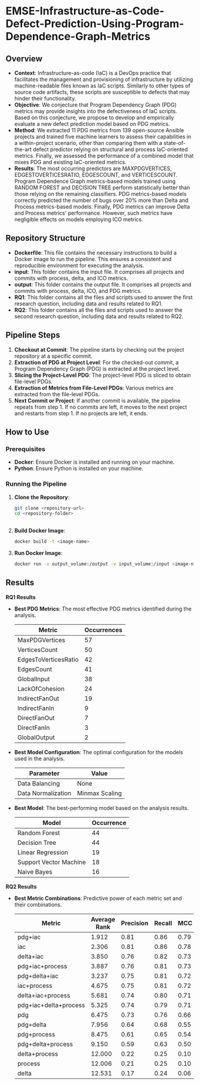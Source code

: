 # EMSE-Infrastructure-as-Code-Defect-Prediction-Using-Program-Dependence-Graph-Metrics

## Overview

- **Context**: Infrastructure-as-code (IaC) is a DevOps practice that facilitates the management and provisioning of infrastructure by utilizing machine-readable files known as IaC scripts. Similarly to other types of source code artifacts, these scripts are susceptible to defects that may hinder their functionality.
- **Objective**: We conjecture that Program Dependency Graph (PDG) metrics may provide insights into the defectiveness of IaC scripts. Based on this conjecture, we propose to develop and empirically evaluate a new defect prediction model based on PDG metrics.
- **Method**: We extracted 11 PDG metrics from 139 open-source Ansible projects and trained five machine learners to assess their capabilities in a within-project scenario, other than comparing them with a state-of-the-art defect predictor relying on structural and process IaC-oriented metrics. Finally, we assessed the performance of a combined model that mixes PDG and existing IaC-oriented metrics.
- **Results**: The most occurring predictors are MAXPDGVERTICES, EDGESTOVERTICESRATIO, EDGESCOUNT, and VERTICESCOUNT. Program Dependence Graph metrics-based models trained using RANDOM FOREST and DECISION TREE perform statistically better than those relying on the remaining classifiers. PDG metrics-based models correctly predicted the number of bugs over 20% more than Delta and Process metrics-based models. Finally, PDG metrics can improve Delta and Process metrics' performance. However, such metrics have negligible effects on models employing ICO metrics.

## Repository Structure

- **Dockerfile**: This file contains the necessary instructions to build a Docker image to run the pipeline. This ensures a consistent and reproducible environment for executing the analysis.
- **input**: This folder contains the input file. It comprises all projects and commits with process, delta, and ICO metrics.
- **output**: This folder contains the output file. It comprises all projects and commits with process, delta, ICO, and PDG metrics. 
- **RQ1**: This folder contains all the files and scripts used to answer the first research question, including data and results related to RQ1.
- **RQ2**: This folder contains all the files and scripts used to answer the second research question, including data and results related to RQ2.

## Pipeline Steps

1. **Checkout at Commit**: The pipeline starts by checking out the project repository at a specific commit.
2. **Extraction of PDG at Project Level**: For the checked-out commit, a Program Dependency Graph (PDG) is extracted at the project level.
3. **Slicing the Project-Level PDG**: The project-level PDG is sliced to obtain file-level PDGs.
4. **Extraction of Metrics from File-Level PDGs**: Various metrics are extracted from the file-level PDGs.
5. **Next Commit or Project**: If another commit is available, the pipeline repeats from step 1. If no commits are left, it moves to the next project and restarts from step 1. If no projects are left, it ends.

## How to Use

### Prerequisites

- **Docker**: Ensure Docker is installed and running on your machine.
- **Python**: Ensure Python is installed on your machine.

### Running the Pipeline

1. **Clone the Repository**:
   ```bash
   git clone <repository-url>
   cd <repository-folder>
  
2. **Build Docker Image**:
   ```bash
   docker build -t <image-name>

2. **Run Docker Image**:
   ```bash
   docker run -v output_volume:/output -v input_volume:/input <image-name>

## Results

**RQ1 Results**
  - **Best PDG Metrics**: The most effective PDG metrics identified during the analysis.

      | Metric                | Occurrences |
      |-----------------------|-------------|
      | MaxPDGVertices        | 57          |
      | VerticesCount         | 50          |
      | EdgesToVerticesRatio  | 42          |
      | EdgesCount            | 41          |
      | GlobalInput           | 38          |
      | LackOfCohesion        | 24          |
      | IndirectFanOut        | 19          |
      | IndirectFanIn         | 9           |
      | DirectFanOut          | 7           |
      | DirectFanIn           | 3           |
      | GlobalOutput          | 2           |

  - **Best Model Configuration**: The optimal configuration for the models used in the analysis.
    
      | Parameter             | Value          |
      |-----------------------|----------------|
      | Data Balancing        | None           |
      | Data Normalization    | Minmax Scaling |
    
  - **Best Model**: The best-performing model based on the analysis results.

      | Model                  | Occurrence     |
      |------------------------|----------------|
      | Random Forest          |    44          |
      | Decision Tree          |    44          |
      | Linear Regression      |    19          |
      | Support Vector Machine |    18          |
      | Naive Bayes            |    16          |

**RQ2 Results**
  - **Best Metric Combinations**: Predictive power of each metric set and their combinations.
    
      | Metric                  | Average Rank | Precision | Recall | MCC   |
      |-------------------------|--------------|-----------|--------|-------|
      | pdg+iac                 | 1.912        | 0.81      | 0.86   | 0.79  |
      | iac                     | 2.306        | 0.81      | 0.86   | 0.78  |
      | delta+iac               | 3.850        | 0.76      | 0.82   | 0.73  |
      | pdg+iac+process         | 3.887        | 0.76      | 0.81   | 0.73  |
      | pdg+delta+iac           | 3.237        | 0.75      | 0.81   | 0.72  |
      | iac+process             | 4.675        | 0.75      | 0.81   | 0.72  |
      | delta+iac+process       | 5.681        | 0.74      | 0.80   | 0.71  |
      | pdg+iac+delta+process   | 5.325        | 0.74      | 0.79   | 0.71  |
      | pdg                     | 6.475        | 0.73      | 0.76   | 0.66  |
      | pdg+delta               | 7.956        | 0.64      | 0.68   | 0.55  |
      | pdg+process             | 8.475        | 0.61      | 0.65   | 0.54  |
      | pdg+delta+process       | 9.150        | 0.59      | 0.63   | 0.50  |
      | delta+process           | 12.000       | 0.22      | 0.25   | 0.10  |
      | process                 | 12.006       | 0.21      | 0.25   | 0.10  |
      | delta                   | 12.531       | 0.17      | 0.24   | 0.06  |

